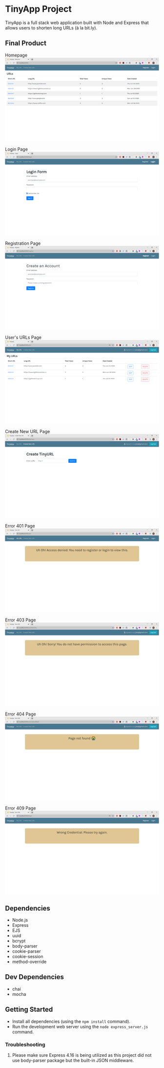 # TinyApp Project

TinyApp is a full stack web application built with Node and Express that allows users to shorten long URLs (à la bit.ly).

## Final Product

Homepage
!["Homepage. Showing all urls."](./docs/homepage.png)

Login Page
!["Login Page"](./docs/login_page.png)

Registration Page
!["Registration Page"](./docs/register_page.png)

User's URLs Page
!["User's URL Page"](./docs/user_url_page.png)

Create New URL Page
!["Create New URL Page"](./docs/create_new_url.png)

Error 401 Page
!["Page not found Error 401"](./docs/page401.png)

Error 403 Page
!["Page not found Error 403"](./docs/page403.png)

Error 404 Page
!["Page not found Error 404"](./docs/page404.png)

Error 409 Page
!["Wrong Credential Error 409"](./docs/page409.png)

## Dependencies

- Node.js
- Express
- EJS
- uuid
- bcrypt
- body-parser
- cookie-parser
- cookie-session
- method-override

## Dev Dependencies

- chai
- mocha

## Getting Started

- Install all dependencies (using the `npm install` command).
- Run the development web server using the `node express_server.js` command.

### Troubleshooting

1. Please make sure Express 4.16 is being utilized as this project did not use body-parser package but the built-in JSON middleware.
